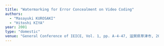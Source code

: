 ```yaml
---
title: "Watermarking for Error Concealment on Video Coding"
authors:
  - "Masayuki KUROSAKI"
  - "Hitoshi KIYA"
year: 2001
type: "domestic"
venue: "General Conference of IEICE, Vol. 1, pp. A-4-47, 滋賀県草津市, 2001-03-01."
---
```

